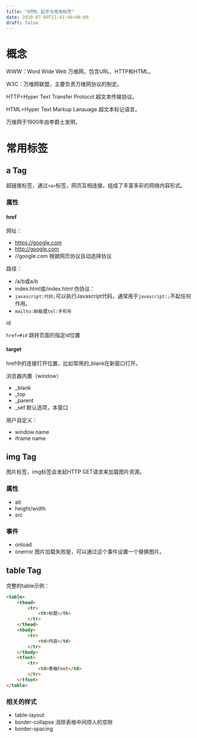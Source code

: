 ```yaml
---
title: "HTML 起手与常用标签"
date: 2020-07-09T21:41:46+08:00
draft: false
---
```


# 概念

WWW：Word Wide Web 万维网，包含URL、HTTP和HTML。

W3C：万维网联盟，主要负责万维网协议的制定。

HTTP=Hyper Text Transfer Protocol 超文本传输协议。

HTML=Hyper Text Markup Lanauage 超文本标记语言。


万维网于1900年由李爵士发明，

# 常用标签

## a Tag

超链接标签，通过`<a>`标签，网页互相连接，组成了丰富多彩的网络内容形式。

### 属性

#### href
网址：
* https://google.com
* http://google.com
* //google.com 根据网页协议自动选择协议

路径：
* /a/b或a/b
* index.html或/index.html
伪协议：
* `javascript:代码;`可以执行Javascript代码，通常用于`javascript:;`不起任何作用。
* `mailto:邮箱`或`tel:手机号`

id

`href=#id` 跳转页面的指定id位置

#### target

href中的连接打开位置，比如常用的\_blank在新窗口打开。

浏览器内置（window）
* \_blank
* \_top
* \_parent
* \_sef 默认选项，本窗口

用户自定义：
* window name
* iframe name


## img Tag

图片标签，img标签会发起HTTP GET请求来加载图片资源。

### 属性

* alt
* height/width
* src

### 事件

* onload
* onerror 图片加载失败是，可以通过这个事件设置一个替换图片。


## table Tag

完整的table示例：
```html
<table>
	<thead>
		<tr>
			<th>标题</th>
		</tr>
	</thead>
	<tbody>
		<tr>
			<td>内容</td>
		</tr>
	</tbody>
	<tfoot>
		<tr>
			<td>表格Foot</td>
		</tr>
	</tfoot>
</table>
```

### 相关的样式

* table-layout
* border-collapse 消除表格中间烦人的空隙
* border-spacing

